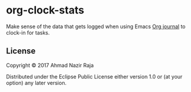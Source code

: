 # org-clock-stats

Make sense of the data that gets logged when using Emacs [Org journal][org-journal] to clock-in for tasks.

## License

Copyright © 2017 Ahmad Nazir Raja

Distributed under the Eclipse Public License either version 1.0 or (at
your option) any later version.

[org-journal]: https://github.com/bastibe/org-journal
